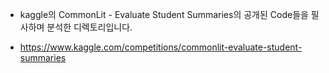 - kaggle의 CommonLit - Evaluate Student Summaries의 공개된 Code들을 필사하며 분석한 디렉토리입니다.  

- https://www.kaggle.com/competitions/commonlit-evaluate-student-summaries  

